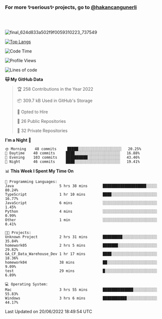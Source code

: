 ### For more ✨serious✨ projects, go to [@hakancangunerli](https://github.com/hakancangunerli)

<br>
<br>


![final_624d833a502f9f0059310223_737549](https://user-images.githubusercontent.com/33205097/161971799-9ce51eed-574a-4cab-ae73-ff67b8fa940f.gif)


[![Top Langs](https://github-readme-stats.vercel.app/api/top-langs/?username=63616e&layout=compact&hide=tex,html,shell,assembly,javascript,C&langs_count=6&exclude_repo=2015-csharp)](https://github.com/anuraghazra/github-readme-stats)


<!--START_SECTION:waka-->
![Code Time](http://img.shields.io/badge/Code%20Time-0%20secs-blue)

![Profile Views](http://img.shields.io/badge/Profile%20Views-0-blue)

![Lines of code](https://img.shields.io/badge/From%20Hello%20World%20I%27ve%20Written-192%20Thousand%20lines%20of%20code-blue)

**🐱 My GitHub Data** 

> 🏆 258 Contributions in the Year 2022
 > 
> 📦 309.7 kB Used in GitHub's Storage 
 > 
> 💼 Opted to Hire
 > 
> 📜 26 Public Repositories 
 > 
> 🔑 32 Private Repositories  
 > 
**I'm a Night 🦉** 

```text
🌞 Morning    48 commits     █████░░░░░░░░░░░░░░░░░░░░   20.25% 
🌆 Daytime    40 commits     ████░░░░░░░░░░░░░░░░░░░░░   16.88% 
🌃 Evening    103 commits    ██████████░░░░░░░░░░░░░░░   43.46% 
🌙 Night      46 commits     ████░░░░░░░░░░░░░░░░░░░░░   19.41%

```


📊 **This Week I Spent My Time On** 

```text
💬 Programming Languages: 
Java                     5 hrs 38 mins       ████████████████████░░░░░   80.24% 
TypeScript               1 hr 10 mins        ████░░░░░░░░░░░░░░░░░░░░░   16.77% 
JavaScript               6 mins              ░░░░░░░░░░░░░░░░░░░░░░░░░   1.45% 
Python                   4 mins              ░░░░░░░░░░░░░░░░░░░░░░░░░   0.99% 
Other                    1 min               ░░░░░░░░░░░░░░░░░░░░░░░░░   0.41%

🐱‍💻 Projects: 
Unknown Project          2 hrs 31 mins       █████████░░░░░░░░░░░░░░░░   35.84% 
homework05               2 hrs 5 mins        ███████░░░░░░░░░░░░░░░░░░   29.82% 
GA_CF_Data_Warehouse_Dev 1 hr 17 mins        ████░░░░░░░░░░░░░░░░░░░░░   18.36% 
homework04               38 mins             ██░░░░░░░░░░░░░░░░░░░░░░░   9.09% 
test                     29 mins             █░░░░░░░░░░░░░░░░░░░░░░░░   6.89%

💻 Operating System: 
Mac                      3 hrs 55 mins       ██████████████░░░░░░░░░░░   55.83% 
Windows                  3 hrs 6 mins        ███████████░░░░░░░░░░░░░░   44.17%

```


 Last Updated on 20/06/2022 18:49:54 UTC
<!--END_SECTION:waka-->


